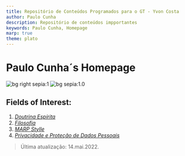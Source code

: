 ```yaml
---
title: Repositório de Conteúdos Programados para o GT - Yvon Costa
author: Paulo Cunha
description: Repositório de conteúdos impportantes 
keywords: Paulo Cunha, Homepage
marp: true
theme: plato
---
```


<!-- 
    Styles got from Juan Vera del Campo at https://github.com/Juanvvc/markdown-slides
-->

# Paulo Cunha´s Homepage

<!-- ![bg right](https://www.laphamsquarterly.org/sites/default/files/styles/tall_rectangle_custom_user_small_2x/public/images/contributor/plato_360x450.jpg?itok=oC0U0lCq&timestamp=1414179137) -->
![bg right sepia:1](https://cdn.britannica.com/75/177675-131-B7A64EA6/detail-Aristotle-School-of-Athens-Plato-Raphael.jpg)
![bg sepia:1.0](https://ichef.bbci.co.uk/news/1024/branded_portuguese/47A7/production/_106234381_bbcbrasil_allankardec_acervodafederacaoespiritabrasileira.jpg)

<!-- _class: cool-list -->

## Fields of Interest:

1. *[Doutrina Espírita](./espiritismo/index.html)*
2. *[Filosofia]()*
3. *[MARP Stylle](https://github.com/cunhapaulo/marpstyle)*
4. *[Privacidade e Proteção de Dados Pessoais](./lgpd/index.html)*
<!-- 3. *[Who am I?](./lgpd/index.html#2])* -->

> Última atualização: 14.mai.2022.